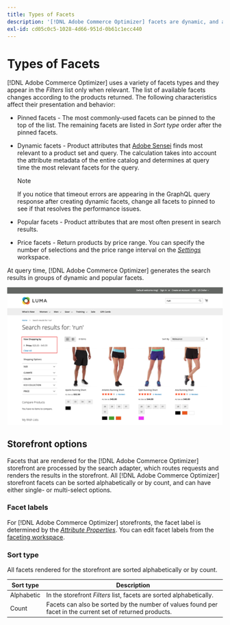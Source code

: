 ```yaml
---
title: Types of Facets
description: '[!DNL Adobe Commerce Optimizer] facets are dynamic, and appear in the Filters list when relevant.'
exl-id: cd05c0c5-1028-4d66-951d-0b61c1ecc440
---
```

# Types of Facets

[!DNL Adobe Commerce Optimizer] uses a variety of facets types and they appear in the *Filters* list only when relevant. The list of available facets changes according to the products returned. The following characteristics affect their presentation and behavior:

- Pinned facets  - The most commonly-used facets can be pinned to the top of the list. The remaining facets are listed in *Sort type* order after the pinned facets.
- Dynamic facets - Product attributes that [Adobe Sensei](https://www.adobe.com/sensei.html) finds most relevant to a product set and query. The calculation takes into account the attribute metadata of the entire catalog and determines at query time the most relevant facets for the query.

    >[!NOTE]
    >
    >If you notice that timeout errors are appearing in the GraphQL query response after creating dynamic facets, change all facets to pinned to see if that resolves the performance issues.

- Popular facets - Product attributes that are most often present in search results.
- Price facets - Return products by price range. You can specify the number of selections and the price range interval on the [*Settings*](settings.md) workspace.

At query time, [!DNL Adobe Commerce Optimizer] generates the search results in groups of dynamic and popular facets.

![Facets - Price](../../assets/storefront-search-results-run-price.png)

## Storefront options

Facets that are rendered for the [!DNL Adobe Commerce Optimizer] storefront are processed by the search adapter, which routes requests and renders the results in the storefront. All [!DNL Adobe Commerce Optimizer] storefront facets can be sorted alphabetically or by count, and can have either single- or multi-select options.

### Facet labels

For [!DNL Adobe Commerce Optimizer] storefronts, the facet label is determined by the [*Attribute Properties*](https://experienceleague.adobe.com/docs/commerce-admin/catalog/product-attributes/create/attribute-product-create.html). You can edit facet labels from the [faceting workspace](workspace.md).

### Sort type

All facets rendered for the storefront are sorted alphabetically or by count.

| Sort type | Description |
|--- |--- |
| Alphabetic | In the storefront *Filters* list, facets are sorted alphabetically. |
| Count | Facets can also be sorted by the number of values found per facet in the current set of returned products. |
